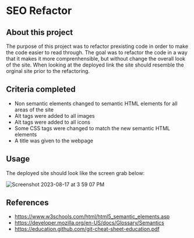 # SEO Refactor

## About this project

The purpose of this project was to refactor prexisting code in order to make the code easier to read through. The goal was to refactor the code in a way that it makes it more comprenhensible, but without change the overall look of the site. When looking at the deployed link the site should resemble the orginal site prior to the refactoring. 

## Criteria completed

* Non semantic elements changed to semantic HTML elements for all areas of the site
* Alt tags were added to all images
* Alt tags were added to all icons
* Some CSS tags were changed to match the new semantic HTML elements
* A title was given to the webpage

## Usage 
The deployed site should look like the screen grab below: 

![Screenshot 2023-08-17 at 3 59 07 PM](https://github.com/chrisjcrowley/seo-refactor/assets/141779176/e1dbaf50-241d-472e-a719-fe2ab589f0b2)

## References

* https://www.w3schools.com/html/html5_semantic_elements.asp
* https://developer.mozilla.org/en-US/docs/Glossary/Semantics
* https://education.github.com/git-cheat-sheet-education.pdf
  


